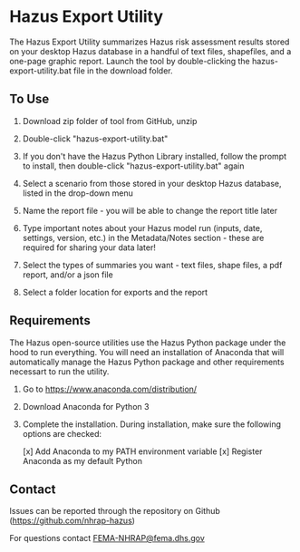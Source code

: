 # Hazus Export Utility

The Hazus Export Utility summarizes Hazus risk assessment results stored on your desktop Hazus database in a handful of text files, shapefiles, and a one-page graphic report. Launch the tool by double-clicking the hazus-export-utility.bat file in the download folder.

## To Use

1. Download zip folder of tool from GitHub, unzip

2. Double-click "hazus-export-utility.bat"

3. If you don't have the Hazus Python Library installed, follow the prompt to install, then double-click "hazus-export-utility.bat" again

4. Select a scenario from those stored in your desktop Hazus database, listed in the drop-down menu

5. Name the report file - you will be able to change the report title later

6. Type important notes about your Hazus model run (inputs, date, settings, version, etc.) in the Metadata/Notes section - these are       required for sharing your data later!

7. Select the types of summaries you want - text files, shape files, a pdf report, and/or a json file

8. Select a folder location for exports and the report

## Requirements

The Hazus open-source utilities use the Hazus Python package under the hood to run everything. You will need an installation of Anaconda that will automatically manage the Hazus Python package and other requirements necessart to run the utility.

1. Go to https://www.anaconda.com/distribution/

2. Download Anaconda for Python 3

3. Complete the installation. During installation, make sure the following options are checked:

    [x] Add Anaconda to my PATH environment variable
    [x] Register Anaconda as my default Python

## Contact

Issues can be reported through the repository on Github (https://github.com/nhrap-hazus)

For questions contact FEMA-NHRAP@fema.dhs.gov
